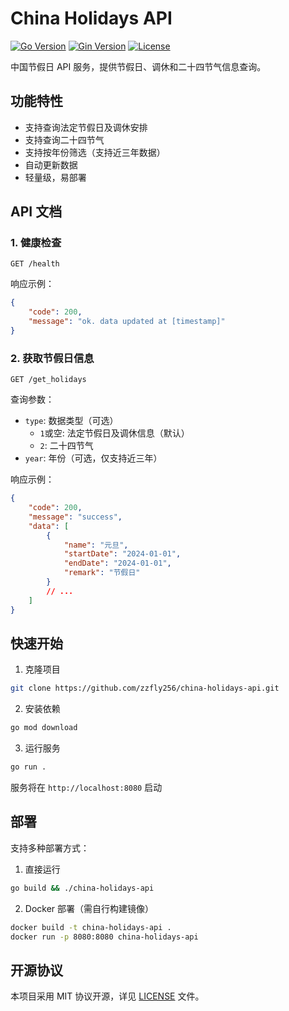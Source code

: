 # China Holidays API

[![Go Version](https://img.shields.io/badge/Go-1.23.4-blue.svg)](https://golang.org/)
[![Gin Version](https://img.shields.io/badge/Gin-1.10.0-green.svg)](https://gin-gonic.com/)
[![License](https://img.shields.io/badge/License-MIT-yellow.svg)](https://opensource.org/licenses/MIT)

中国节假日 API 服务，提供节假日、调休和二十四节气信息查询。

## 功能特性

- 支持查询法定节假日及调休安排
- 支持查询二十四节气
- 支持按年份筛选（支持近三年数据）
- 自动更新数据
- 轻量级，易部署

## API 文档

### 1. 健康检查

```
GET /health
```

响应示例：
```json
{
    "code": 200,
    "message": "ok. data updated at [timestamp]"
}
```

### 2. 获取节假日信息

```
GET /get_holidays
```

查询参数：
- `type`: 数据类型（可选）
  - `1`或空: 法定节假日及调休信息（默认）
  - `2`: 二十四节气
- `year`: 年份（可选，仅支持近三年）

响应示例：
```json
{
    "code": 200,
    "message": "success",
    "data": [
        {
            "name": "元旦",
            "startDate": "2024-01-01",
            "endDate": "2024-01-01",
            "remark": "节假日"
        }
        // ...
    ]
}
```

## 快速开始

1. 克隆项目
```bash
git clone https://github.com/zzfly256/china-holidays-api.git
```

2. 安装依赖
```bash
go mod download
```

3. 运行服务
```bash
go run .
```

服务将在 `http://localhost:8080` 启动

## 部署

支持多种部署方式：

1. 直接运行
```bash
go build && ./china-holidays-api
```

2. Docker 部署（需自行构建镜像）
```bash
docker build -t china-holidays-api .
docker run -p 8080:8080 china-holidays-api
```

## 开源协议

本项目采用 MIT 协议开源，详见 [LICENSE](LICENSE) 文件。
